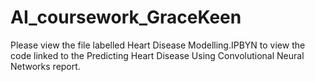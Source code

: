 # AI_coursework_GraceKeen
Please view the file labelled Heart Disease Modelling.IPBYN to view the code linked to the Predicting Heart Disease Using Convolutional Neural Networks report.
